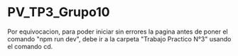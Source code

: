 # PV_TP3_Grupo10
Por equivocacion, para poder iniciar sin errores la pagina antes de poner el comando "npm run dev", debe ir a la carpeta "Trabajo Practico N°3" usando el comando cd. 

